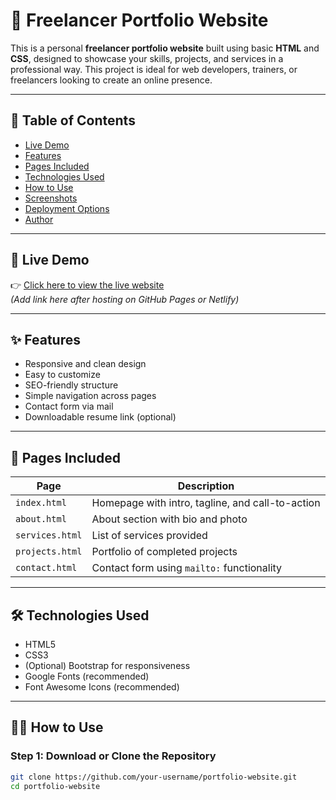 # 💼 Freelancer Portfolio Website

This is a personal **freelancer portfolio website** built using basic **HTML** and **CSS**, designed to showcase your skills, projects, and services in a professional way. This project is ideal for web developers, trainers, or freelancers looking to create an online presence.

---

## 📝 Table of Contents

- [Live Demo](#live-demo)
- [Features](#features)
- [Pages Included](#pages-included)
- [Technologies Used](#technologies-used)
- [How to Use](#how-to-use)
- [Screenshots](#screenshots)
- [Deployment Options](#deployment-options)
- [Author](#author)

---

## 🚀 Live Demo

👉 [Click here to view the live website](#)  
*(Add link here after hosting on GitHub Pages or Netlify)*

---

## ✨ Features

- Responsive and clean design
- Easy to customize
- SEO-friendly structure
- Simple navigation across pages
- Contact form via mail
- Downloadable resume link (optional)

---

## 📄 Pages Included

| Page           | Description                                   |
|----------------|-----------------------------------------------|
| `index.html`   | Homepage with intro, tagline, and call-to-action |
| `about.html`   | About section with bio and photo              |
| `services.html`| List of services provided                     |
| `projects.html`| Portfolio of completed projects               |
| `contact.html` | Contact form using `mailto:` functionality    |

---

## 🛠️ Technologies Used

- HTML5
- CSS3
- (Optional) Bootstrap for responsiveness
- Google Fonts (recommended)
- Font Awesome Icons (recommended)

---

## 🧑‍💻 How to Use

### Step 1: Download or Clone the Repository

```bash
git clone https://github.com/your-username/portfolio-website.git
cd portfolio-website

